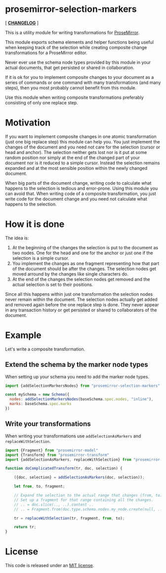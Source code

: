 # prosemirror-selection-markers

[ [**CHANGELOG**](https://github.com/thomasgafner/prosemirror-selection-markers/blob/master/CHANGELOG.md) ]

This is a utility module for writing transformations for [ProseMirror](https://prosemirror.net).

This module exports schema elements and helper functions being useful when keeping track of the selection while creating composite change transformations for a ProseMirror editor.

Never ever use the schema node types provided by this module in your actual documents, that get persisted or shared in collaboration.

If it is ok for you to implement composite changes to your document as a series of commands or one command with many transformations (and many steps), then you most probably cannot benefit from this module.

Use this module when writing composite transformations preferably consisting of only one replace step.

# Motivation

If you want to implement composite changes in one atomic transformation (just one big replace step) this module can help you. You just implement the changes of the document and you need not care for the selection (cursor or head and anchor). The selection neither gets lost nor is it put at some random position nor simply at the end of the changed part of your document nor is it reduced to a simple cursor. Instead the selection remains expanded and at the most sensible position within the newly changed document.

When big parts of the document change, writing code to calculate what happens to the selection is tedious and error-prone. Using this module you can avoid that. When writing code of a composite transformation, you just write code for the document change and you need not calculate what happens to the selection.

# How it is done

The idea is:

1. At the beginning of the changes the selection is put to the document as two nodes. One for the head and one for the anchor or just one if the selection is a simple cursor.
2. You implement the changes as one fragment representing how that part of the document should be after the changes. The selection nodes get moved arround by the changes like single characters do.
3. At the end of the changes the selection nodes get removed and the actual selection is set to their positions.

Since all this happens within just one transformation the selection nodes never remain within the document. The selection nodes actually get added and removed again before the one replace step is done. They never appear in any transaction history or get persisted or shared to collaborators of the document.

# Example

Let's write a composite transformation.

## Extend the schema by the marker node types

When setting up your schema you need to add the marker node types.

```javascript
import {addSelectionMarkersNodes} from "prosemirror-selection-markers"

const mySchema = new Schema({
  nodes: addSelectionMarkersNodes(baseSchema.spec.nodes, "inline"),
  marks: baseSchema.spec.marks
})
```

## Write your transformations

When writing your transformations use `addSelectionAsMarkers` and `replaceWithSelection`.

```javascript
import {Fragment} from "prosemirror-model"
import {Transform} from "prosemirror-transform"
import {addSelectionAsMarkers, replaceWithSelection} from "prosemirror-selection-markers"

function doComplicatedTransform(tr, doc, selection) {

	({doc, selection} = addSelectionAsMarkers(doc, selection));

	let from, to, fragment;

	// Expand the selection to the actual range that changes (from, to).
	// Set up a fragment for that range containing all the changes.
	// .. = doc.slice(.., ..).content ..
	// .. = Fragment.from(doc.type.schema.nodes.my_node.create(null, ..))

	tr = replaceWithSelection(tr, fragment, from, to);

	return tr;
}
```

# License

This code is released under an
[MIT license](https://github.com/thomasgafner/prosemirror-selection-markers/tree/master/LICENSE).
